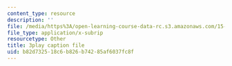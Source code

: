 ```yaml
---
content_type: resource
description: ''
file: /media/https%3A/open-learning-course-data-rc.s3.amazonaws.com/15-071-the-analytics-edge-spring-2017/b82d732518c6b826b74285af6037fc8f_fEXkGiLYDug.srt
file_type: application/x-subrip
resourcetype: Other
title: 3play caption file
uid: b82d7325-18c6-b826-b742-85af6037fc8f
---
```

